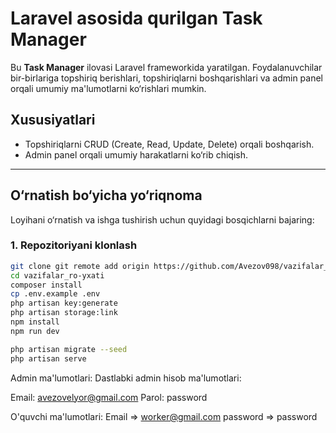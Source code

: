 # Laravel asosida qurilgan Task Manager

Bu **Task Manager** ilovasi Laravel frameworkida yaratilgan. Foydalanuvchilar bir-birlariga topshiriq berishlari, topshiriqlarni boshqarishlari va admin panel orqali umumiy ma'lumotlarni ko‘rishlari mumkin. 

## Xususiyatlari

-   Topshiriqlarni CRUD (Create, Read, Update, Delete) orqali boshqarish.
-   Admin panel orqali umumiy harakatlarni ko‘rib chiqish.

---

## O‘rnatish bo‘yicha yo‘riqnoma

Loyihani o‘rnatish va ishga tushirish uchun quyidagi bosqichlarni bajaring:

### 1. Repozitoriyani klonlash

```bash
git clone git remote add origin https://github.com/Avezov098/vazifalar_ro-yxati.git
cd vazifalar_ro-yxati
composer install
cp .env.example .env
php artisan key:generate
php artisan storage:link
npm install
npm run dev
```


```bash
php artisan migrate --seed
php artisan serve

```

Admin ma'lumotlari: Dastlabki admin hisob ma'lumotlari:

Email: avezovelyor@gmail.com
Parol: password


O'quvchi ma'lumotlari:
Email => worker@gmail.com
password => password
